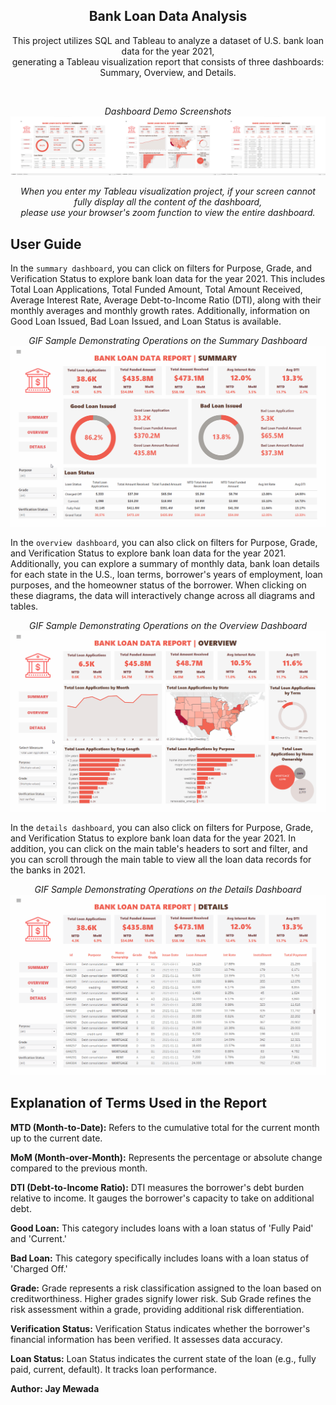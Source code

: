 <div align="center">

  <h2 align="center">Bank Loan Data Analysis</h2>

  This project utilizes SQL and Tableau to analyze a dataset of U.S. bank loan data for the year 2021, <br /> generating a Tableau visualization report that consists of three dashboards: Summary, Overview, and Details.

  <br />
  
  *Dashboard Demo Screenshots*
  ![Tableau Desktop Demo](./sample-screenshots/dashboard_outline.jpg)  

  *When you enter my Tableau visualization project, if your screen cannot fully display all the content of the dashboard, <br /> please use your browser's zoom function to view the entire dashboard.*
  

</div>

## User Guide

In the ```summary dashboard```, you can click on filters for Purpose, Grade, and Verification Status to explore bank loan data for the year 2021. This includes Total Loan Applications, Total Funded Amount, Total Amount Received, Average Interest Rate, Average Debt-to-Income Ratio (DTI), along with their monthly averages and monthly growth rates. Additionally, information on Good Loan Issued, Bad Loan Issued, and Loan Status is available.

<div align="center">

*GIF Sample Demonstrating Operations on the Summary Dashboard*
![summary-sample](./sample-screenshots/summary-sample.gif) 

</div>

In the ```overview dashboard```, you can also click on filters for Purpose, Grade, and Verification Status to explore bank loan data for the year 2021. Additionally, you can explore a summary of monthly data, bank loan details for each state in the U.S., loan terms, borrower's years of employment, loan purposes, and the homeowner status of the borrower. When clicking on these diagrams, the data will interactively change across all diagrams and tables.

<div align="center">

*GIF Sample Demonstrating Operations on the Overview Dashboard*
![overview-sample](./sample-screenshots/overview-sample.gif) 

</div>

In the ```details dashboard```, you can also click on filters for Purpose, Grade, and Verification Status to explore bank loan data for the year 2021. In addition, you can click on the main table's headers to sort and filter, and you can scroll through the main table to view all the loan data records for the banks in 2021.

<div align="center">

*GIF Sample Demonstrating Operations on the Details Dashboard*
![details-sample](./sample-screenshots/details-sample.gif) 

</div>


## Explanation of Terms Used in the Report

**MTD (Month-to-Date):** Refers to the cumulative total for the current month up to the current date.

**MoM (Month-over-Month):** Represents the percentage or absolute change compared to the previous month.

**DTI (Debt-to-Income Ratio):** DTI measures the borrower's debt burden relative to income. It gauges the borrower's capacity to take on additional debt.

**Good Loan:** This category includes loans with a loan status of 'Fully Paid' and 'Current.'

**Bad Loan:** This category specifically includes loans with a loan status of 'Charged Off.'

**Grade:** Grade represents a risk classification assigned to the loan based on creditworthiness. Higher grades signify lower risk. Sub Grade refines the risk assessment within a grade, providing additional risk differentiation.

**Verification Status:** Verification Status indicates whether the borrower's financial information has been verified. It assesses data accuracy.

**Loan Status:** Loan Status indicates the current state of the loan (e.g., fully paid, current, default). It tracks loan performance.

**Author: Jay Mewada**


